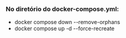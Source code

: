 ### No diretório do docker-compose.yml:
- docker compose down --remove-orphans
- docker compose up -d --force-recreate
